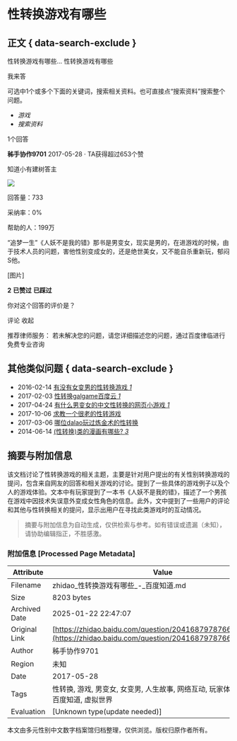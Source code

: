 # 性转换游戏有哪些

## 正文 { data-search-exclude }


性转换游戏有哪些... 性转换游戏有哪些

我来答

可选中1个或多个下面的关键词，搜索相关资料。也可直接点“搜索资料”搜索整个问题。

- _游戏_
- _搜索资料_

1个回答

**秭手协作9701** 2017-05-28 · TA获得超过653个赞

知道小有建树答主

![](https://himg.bdimg.com/sys/portrait/item/wise.1.5111de5d.nQiBJXwSJDBgJMG5aEjGdg.jpg?time=6180&tieba_portrait_time=6180)

回答量：733

采纳率：0%

帮助的人：199万


“追梦一生”《人妖不是我的错》那书是男变女，现实是男的，在进游戏的时候，由于技术人员的问题，害他性别变成女的，还是绝世美女，又不能自杀重新玩，郁闷S他。

[图片]

**2** **已赞过** **已踩过**

你对这个回答的评价是？

评论 收起

推荐律师服务： 若未解决您的问题，请您详细描述您的问题，通过百度律临进行免费专业咨询

## 其他类似问题 { data-search-exclude }

-   2016-02-14 [有没有女变男的性转换游戏 _1_](/question/434834617523799644.html?qbl=relate_question_0)
-   2017-02-03 [性转换galgame百度云 _1_](/question/1051042646014392339.html?qbl=relate_question_1)
-   2017-04-24 [有什么男变女的中文性转换的网页小游戏 _1_](/question/1643605796509378980.html?qbl=relate_question_2)
-   2017-10-06 [求教一个很老的性转游戏](/question/1899846435495086700.html?qbl=relate_question_3)
-   2017-03-06 [哪位dalao玩过炼金术的性转换](/question/429285447213044012.html?qbl=relate_question_4)
-   2014-06-14 [(性转换)类的漫画有哪些? _3_](/question/327604845435623885.html?qbl=relate_question_5)
<!-- tcd_original_link https://zhidao.baidu.com/question/204168797876619045.html -->


## 摘要与附加信息

<!-- tcd_abstract -->
该文档讨论了性转换游戏的相关主题，主要是针对用户提出的有关性别转换游戏的提问，包含来自网友的回答和相关游戏的讨论。提到了一些具体的游戏例子以及个人的游戏体验。文本中有玩家提到了一本书《人妖不是我的错》，描述了一个男孩在游戏中因技术失误意外变成女性角色的信息。此外，文中提到了一些用户的评论和其他与性转换相关的提问，显示出用户在寻找此类游戏时的互动情况。
<!-- tcd_abstract_end -->

> 摘要与附加信息为自动生成，仅供检索与参考。如有错误或遗漏（未知），请协助编辑指正，不胜感激。

### 附加信息 [Processed Page Metadata]

| Attribute       | Value                                  |
|-----------------|----------------------------------------|
| Filename        | zhidao_性转换游戏有哪些_-_百度知道.md                             |
| Size            | 8203 bytes                           |
| Archived Date   | 2025-01-22 22:47:07                             |
| Original Link   | [https://zhidao.baidu.com/question/204168797876619045.html](https://zhidao.baidu.com/question/204168797876619045.html)                       |
| Author          | 秭手协作9701                               |
| Region          | 未知                               |
| Date            | 2017-05-28                                 |
| Tags            | 性转换, 游戏, 男变女, 女变男, 人生故事, 网络互动, 玩家体验, 性别认同, 百度知道, 虚拟世界                                 |
| Evaluation            | [Unknown type(update needed)]                                 |
<!-- tcd_table_end -->

本文由多元性别中文数字档案馆归档整理，仅供浏览。版权归原作者所有。
